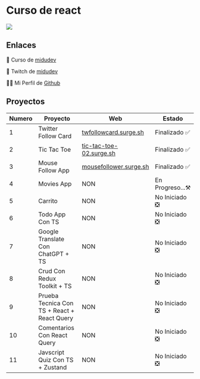 # Curso de react

<img src="https://www.patterns.dev/img/reactjs/react-logo@3x.svg" widht=400 align="center" />

## Enlaces
🔗 Curso de <a href="https://github.com/midudev/aprendiendo-react">midudev</a>

🎥 Twitch de <a href="https://www.twitch.tv/midudev">midudev</a>

🧑‍💻 Mi Perfil de <a href="https://github.com/Pedro950728">Github</a> 

## Proyectos
| Numero | Proyecto | Web | Estado
| --- | --- | --- | --- |
| 1 | Twitter Follow Card | <a href="https://twfollowcard.surge.sh">twfollowcard.surge.sh</a> | Finalizado ✅ |
| 2 | Tic Tac Toe | <a href="https://tic-tac-toe-02.surge.sh">tic-tac-toe-02.surge.sh</a> | Finalizado ✅ |
| 3 | Mouse Follow App | <a href="https://mousefollower.surge.sh">mousefollower.surge.sh</a> | Finalizado ✅ |
| 4 | Movies App | NON | En Progreso...⚒️ | 
| 5 | Carrito | NON | No Iniciado ❎ |
| 6 | Todo App Con TS | NON | No Iniciado ❎ |
| 7 | Google Translate Con ChatGPT + TS | NON | No Iniciado ❎ |
| 8 | Crud Con Redux Toolkit + TS | NON | No Iniciado ❎ |
| 9 | Prueba Tecnica Con TS + React + React Query | NON | No Iniciado ❎ |
| 10 | Comentarios Con React Query | NON | No Iniciado ❎ |
| 11 | Javscript Quiz Con TS + Zustand | NON | No Iniciado ❎ |